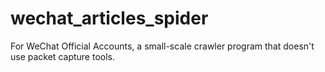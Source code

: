 # wechat_articles_spider
For WeChat Official Accounts, a small-scale crawler program that doesn't use packet capture tools.
